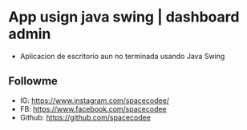 # App usign java swing | dashboard admin
- Aplicacion de escritorio aun no terminada usando Java Swing
## Followme
- IG: https://www.instagram.com/spacecodee/
- FB: https://www.facebook.com/spacecodee
- Github: https://github.com/spacecodee